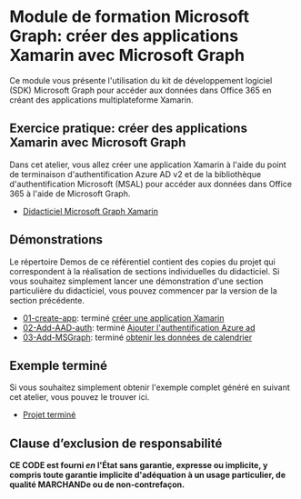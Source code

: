 # <a name="microsoft-graph-training-module---build-xamarin-apps-with-microsoft-graph"></a>Module de formation Microsoft Graph: créer des applications Xamarin avec Microsoft Graph

Ce module vous présente l'utilisation du kit de développement logiciel (SDK) Microsoft Graph pour accéder aux données dans Office 365 en créant des applications multiplateforme Xamarin.

## <a name="lab---build-xamarin-apps-with-the-microsoft-graph"></a>Exercice pratique: créer des applications Xamarin avec Microsoft Graph

Dans cet atelier, vous allez créer une application Xamarin à l'aide du point de terminaison d'authentification Azure AD v2 et de la bibliothèque d'authentification Microsoft (MSAL) pour accéder aux données dans Office 365 à l'aide de Microsoft Graph.

- [Didacticiel Microsoft Graph Xamarin](https://docs.microsoft.com/graph/tutorials/xamarin)

## <a name="demos"></a>Démonstrations

Le [](./demos) répertoire Demos de ce référentiel contient des copies du projet qui correspondent à la réalisation de sections individuelles du didacticiel. Si vous souhaitez simplement lancer une démonstration d'une section particulière du didacticiel, vous pouvez commencer par la version de la section précédente.

- [01-create-app](demos/01-create-app): terminé [créer une application Xamarin](https://docs.microsoft.com/graph/tutorials/xamarin?tutorial-step=1)
- [02-Add-AAD-auth](demos/02-add-aad-auth): terminé [Ajouter l'authentification Azure ad](https://docs.microsoft.com/graph/tutorials/xamarin?tutorial-step=3)
- [03-Add-MSGraph](demos/03-add-msgraph): terminé [obtenir les données de calendrier](https://docs.microsoft.com/graph/tutorials/xamarin?tutorial-step=4)

## <a name="completed-sample"></a>Exemple terminé

Si vous souhaitez simplement obtenir l'exemple complet généré en suivant cet atelier, vous pouvez le trouver ici.

- [Projet terminé](demos/03-add-msgraph)

## <a name="disclaimer"></a>Clause d’exclusion de responsabilité

**CE CODE est fourni *en* l'État sans garantie, expresse ou implicite, y compris toute garantie implicite d'adéquation à un usage particulier, de qualité MARCHANDe ou de non-contrefaçon.**
